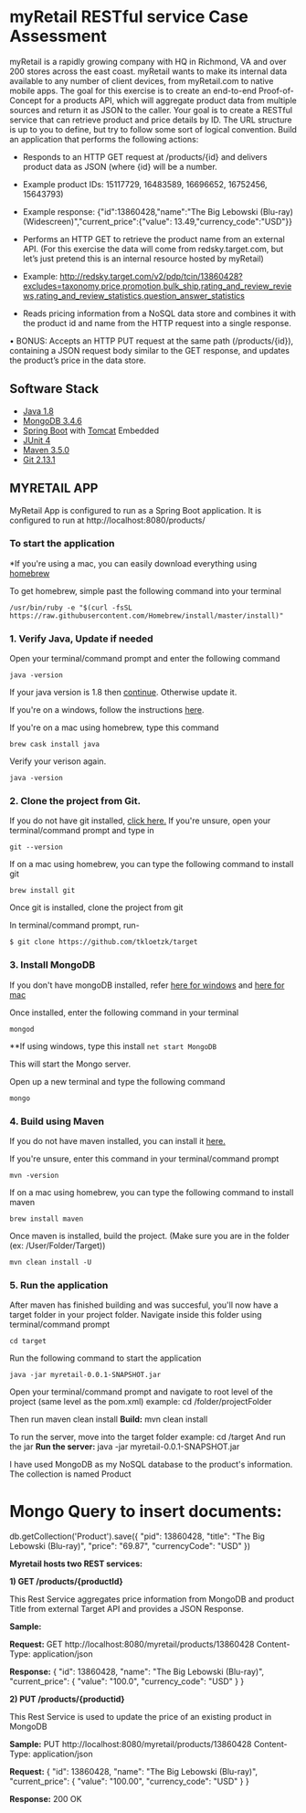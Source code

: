 # myRetail RESTful service Case Assessment

myRetail is a rapidly growing company with HQ in Richmond, VA and over 200 stores across the east coast. myRetail wants to make its internal data available to any number of client devices, from myRetail.com to native mobile apps. 
The goal for this exercise is to create an end-to-end Proof-of-Concept for a products API, which will aggregate product data from multiple sources and return it as JSON to the caller. 
Your goal is to create a RESTful service that can retrieve product and price details by ID. The URL structure is up to you to define, but try to follow some sort of logical convention.
Build an application that performs the following actions: 
*	Responds to an HTTP GET request at /products/{id} and delivers product data as JSON (where {id} will be a number. 
*	Example product IDs: 15117729, 16483589, 16696652, 16752456, 15643793) 
*	Example response: {"id":13860428,"name":"The Big Lebowski (Blu-ray) (Widescreen)","current_price":{"value": 13.49,"currency_code":"USD"}}
*	Performs an HTTP GET to retrieve the product name from an external API. (For this exercise the data will come from redsky.target.com, but let’s just pretend this is an internal resource hosted by myRetail) 

*	Example: http://redsky.target.com/v2/pdp/tcin/13860428?excludes=taxonomy,price,promotion,bulk_ship,rating_and_review_reviews,rating_and_review_statistics,question_answer_statistics
*	Reads pricing information from a NoSQL data store and combines it with the product id and name from the HTTP request into a single response. 

•	BONUS: Accepts an HTTP PUT request at the same path (/products/{id}), containing a JSON request body similar to the GET response, and updates the product’s price in the data store. 

## Software Stack
* [Java 1.8](https://java.com/en/download/)
* [MongoDB 3.4.6](https://www.mongodb.com/)
* [Spring Boot](https://projects.spring.io/spring-boot/) with [Tomcat](https://tomcat.apache.org/) Embedded
* [JUnit 4](http://junit.org/junit4/)
* [Maven 3.5.0](https://maven.apache.org/)
* [Git 2.13.1](https://git-scm.com/)

## MYRETAIL APP
MyRetail App is configured to run as a Spring Boot application. It is configured to run at http://localhost:8080/products/  

### To start the application
*If you're using a mac, you can easily download everything using [homebrew](https://brew.sh)

To get homebrew, simple past the following command into your terminal
```
/usr/bin/ruby -e "$(curl -fsSL https://raw.githubusercontent.com/Homebrew/install/master/install)"
```

### 1. Verify Java, Update if needed
Open your terminal/command prompt and enter the following command
```
java -version
```

If your java version is 1.8 then [continue](https://github.com/tkloetzk/target#2-clone-the-project-from-git). Otherwise update it.

If you're on a windows, follow the instructions [here](https://techhelpkb.com/how-to-update-java-on-your-computer/).

If you're on a mac using homebrew, type this command
```
brew cask install java
```

Verify your verison again.
```
java -version
```
### 2. Clone the project from Git.
If you do not have git installed, [click here.](https://git-scm.com/downloads) If you're unsure, open your terminal/command prompt and type in 
```
git --version
```

If on a mac using homebrew, you can type the following command to install git
```
brew install git
```

Once git is installed, clone the project from git

In terminal/command prompt, run-
```
$ git clone https://github.com/tkloetzk/target
```

### 3. Install MongoDB
If you don't have mongoDB installed, refer [here for windows](https://www.mkyong.com/mongodb/how-to-install-mongodb-on-windows/) and [here for mac](https://treehouse.github.io/installation-guides/mac/mongo-mac.html)

Once installed, enter the following command in your terminal
```
mongod
```
**If using windows, type this install ```net start MongoDB```

This will start the Mongo server.

Open up a new terminal and type the following command
```
mongo
```



### 4. Build using Maven

If you do not have maven installed, you can install it [here.](https://maven.apache.org/download.cgi)

If you're unsure, enter this command in your terminal/command prompt
```
mvn -version
```

If on a mac using homebrew, you can type the following command to install maven
```
brew install maven
```

Once maven is installed, build the project. (Make sure you are in the folder (ex: /User/Folder/Target))
```
mvn clean install -U
```

### 5. Run the application
After maven has finished building and was succesful, you'll now have a target folder in your project folder. Navigate inside this folder using terminal/command prompt
```
cd target
```
Run the following command to start the application
```
java -jar myretail-0.0.1-SNAPSHOT.jar
```



Open your terminal/command prompt and navigate to root level of the project (same level as the pom.xml)
example: cd /folder/projectFolder

Then run maven clean install
**Build:**
mvn clean install

To run the server, move into the target folder
example: cd /target
And run the jar
**Run the server:**
java -jar myretail-0.0.1-SNAPSHOT.jar

I have used MongoDB as my NoSQL database to the product's information. The collection is named Product

# Mongo Query to insert documents:
db.getCollection('Product').save({ "pid": 13860428, "title": "The Big Lebowski (Blu-ray)", "price": "69.87", "currencyCode": "USD"  })

**Myretail hosts two REST services:**

**1) GET /products/{productId}**
   
  This Rest Service aggregates price information from MongoDB and product Title from external Target API and
  provides a JSON Response.
  
  **Sample:**
  
  **Request:** 
  GET   http://localhost:8080/myretail/products/13860428
  Content-Type: application/json
  
  **Response:**
  {
    "id": 13860428,
    "name": "The Big Lebowski (Blu-ray)",
    "current_price": {
        "value": "100.0",
        "currency_code": "USD"
    }
}
  
**2) PUT /products/{productid}**
  
  This Rest Service is used to update the price of an existing product in MongoDB

  **Sample:**
  PUT http://localhost:8080/myretail/products/13860428
  Content-Type: application/json
  
  **Request:**
   { "id": 13860428, "name": "The Big Lebowski (Blu-ray)", "current_price": { "value": "100.00", "currency_code": "USD" } }
   
   **Response:**
   200 OK
